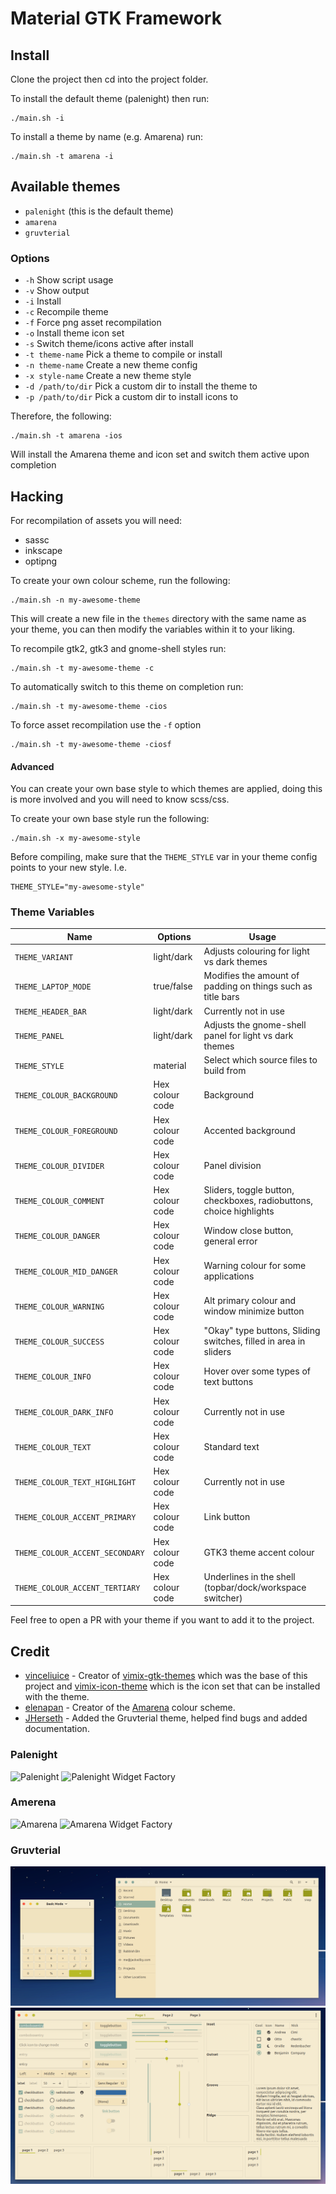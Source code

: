 Material GTK Framework
======

## Install 

Clone the project then cd into the project folder.

To install the default theme (palenight) then run: 

```shell script
./main.sh -i
```

To install a theme by name (e.g. Amarena) run:

```shell script
./main.sh -t amarena -i
```

## Available themes

- `palenight` (this is the default theme)
- `amarena`
- `gruvterial`

### Options

- `-h` Show script usage
- `-v` Show output
- `-i` Install
- `-c` Recompile theme
- `-f` Force png asset recompilation
- `-o` Install theme icon set
- `-s` Switch theme/icons active after install
- `-t theme-name` Pick a theme to compile or install
- `-n theme-name` Create a new theme config
- `-x style-name` Create a new theme style
- `-d /path/to/dir` Pick a custom dir to install the theme to
- `-p /path/to/dir` Pick a custom dir to install icons to

Therefore, the following:

```shell script
./main.sh -t amarena -ios
```

Will install the Amarena theme and icon set and switch them active upon completion

## Hacking

For recompilation of assets you will need:
- sassc
- inkscape
- optipng

To create your own colour scheme, run the following:

```shell script
./main.sh -n my-awesome-theme
```

This will create a new file in the `themes` directory with the same name as your theme, you can then modify the 
variables within it to your liking.

To recompile gtk2, gtk3 and gnome-shell styles run:
```shell script
./main.sh -t my-awesome-theme -c
```

To automatically switch to this theme on completion run:
```shell script
./main.sh -t my-awesome-theme -cios
```

To force asset recompilation use the `-f` option
```shell script
./main.sh -t my-awesome-theme -ciosf
```

#### Advanced

You can create your own base style to which themes are applied, doing this is more involved and you will 
need to know scss/css.

To create your own base style run the following:
```shell script
./main.sh -x my-awesome-style
```

Before compiling, make sure that the `THEME_STYLE` var in your theme config points to your new style. I.e.

```shell script
THEME_STYLE="my-awesome-style"
```

### Theme Variables

| Name                              | Options           | Usage                                                                 |
|-----------------------------------|-------------------|-----------------------------------------------------------------------|
| `THEME_VARIANT`                   | light/dark        | Adjusts colouring for light vs dark themes                            |
| `THEME_LAPTOP_MODE`               | true/false        | Modifies the amount of padding on things such as title bars           |
| `THEME_HEADER_BAR`                | light/dark        | Currently not in use                                                  |
| `THEME_PANEL`                     | light/dark        | Adjusts the gnome-shell panel for light vs dark themes                |
| `THEME_STYLE`                     | material          | Select which source files to build from                               |
| `THEME_COLOUR_BACKGROUND`         | Hex colour code   | Background                                                            |
| `THEME_COLOUR_FOREGROUND`         | Hex colour code   | Accented background                                                   |
| `THEME_COLOUR_DIVIDER`            | Hex colour code   | Panel division                                                        |
| `THEME_COLOUR_COMMENT`            | Hex colour code   | Sliders, toggle button, checkboxes, radiobuttons, choice highlights   |
| `THEME_COLOUR_DANGER`             | Hex colour code   | Window close button, general error                                    |
| `THEME_COLOUR_MID_DANGER`         | Hex colour code   | Warning colour for some applications                                  |
| `THEME_COLOUR_WARNING`            | Hex colour code   | Alt primary colour and window minimize button                         |
| `THEME_COLOUR_SUCCESS`            | Hex colour code   | "Okay" type buttons, Sliding switches, filled in area in sliders      |
| `THEME_COLOUR_INFO`               | Hex colour code   | Hover over some types of text buttons                                 |
| `THEME_COLOUR_DARK_INFO`          | Hex colour code   | Currently not in use                                                  |
| `THEME_COLOUR_TEXT`               | Hex colour code   | Standard text                                                         |
| `THEME_COLOUR_TEXT_HIGHLIGHT`     | Hex colour code   | Currently not in use                                                  |
| `THEME_COLOUR_ACCENT_PRIMARY`     | Hex colour code   | Link button                                                           |
| `THEME_COLOUR_ACCENT_SECONDARY`   | Hex colour code   | GTK3 theme accent colour                                              |
| `THEME_COLOUR_ACCENT_TERTIARY`    | Hex colour code   | Underlines in the shell (topbar/dock/workspace switcher)              |

Feel free to open a PR with your theme if you want to add it to the project.

## Credit

- [vinceliuice](https://github.com/vinceliuice) - Creator of [vimix-gtk-themes](https://github.com/vinceliuice/vimix-gtk-themes)
which was the base of this project and [vimix-icon-theme](https://github.com/vinceliuice/vimix-icon-theme) which is the
icon set that can be installed with the theme.
- [elenapan](https://github.com/elenapan) - Creator of the [Amarena](https://github.com/elenapan/dotfiles/blob/master/.xfiles/amarena)
colour scheme.
- [JHerseth](https://github.com/JHerseth) - Added the Gruvterial theme, helped find bugs and added documentation.  

### Palenight
![Palenight](https://raw.githubusercontent.com/JaxWilko/material-gtk-framework/develop/.github/examples/palenight.png)
![Palenight Widget Factory](https://raw.githubusercontent.com/JaxWilko/material-gtk-framework/develop/.github/examples/palenight-widget-factory.png)

### Amerena
![Amarena](https://raw.githubusercontent.com/JaxWilko/material-gtk-framework/develop/.github/examples/amarena.png)
![Amarena Widget Factory](https://raw.githubusercontent.com/JaxWilko/material-gtk-framework/develop/.github/examples/amarena-widget-factory.png)

### Gruvterial
![Gruvterial](https://raw.githubusercontent.com/JaxWilko/material-gtk-framework/develop/.github/examples/gruvterial.png)
![Gruvterial Widget Factory](https://raw.githubusercontent.com/JaxWilko/material-gtk-framework/develop/.github/examples/gruvterial-widget-factory.png)
